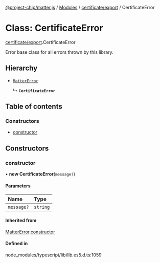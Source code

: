 [@project-chip/matter.js](../README.md) / [Modules](../modules.md) / [certificate/export](../modules/certificate_export.md) / CertificateError

# Class: CertificateError

[certificate/export](../modules/certificate_export.md).CertificateError

Error base class for all errors thrown by this library.

## Hierarchy

- [`MatterError`](common_export.MatterError.md)

  ↳ **`CertificateError`**

## Table of contents

### Constructors

- [constructor](certificate_export.CertificateError.md#constructor)

## Constructors

### constructor

• **new CertificateError**(`message?`)

#### Parameters

| Name | Type |
| :------ | :------ |
| `message?` | `string` |

#### Inherited from

[MatterError](common_export.MatterError.md).[constructor](common_export.MatterError.md#constructor)

#### Defined in

node_modules/typescript/lib/lib.es5.d.ts:1059
